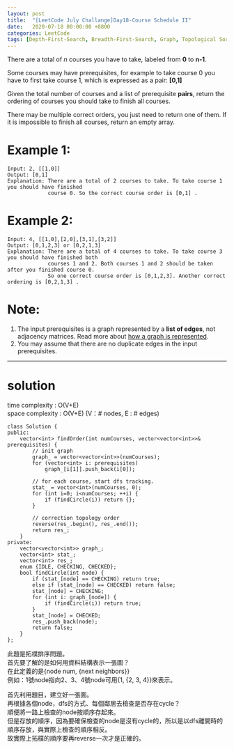 ```yaml
---
layout: post
title:  "[LeetCode July Challange]Day18-Course Schedule II"
date:   2020-07-18 00:00:00 +0800
categories: LeetCode
tags: [Depth-First-Search, Breadth-First-Search, Graph, Topological Sort, C++]
---
```

There are a total of *n* courses you have to take, labeled from **0** to **n-1**.  

Some courses may have prerequisites, for example to take course 0 you have to first take course 1, which is expressed as a pair: **[0,1]**  

Given the total number of courses and a list of prerequisite **pairs**, return the ordering of courses you should take to finish all courses.

There may be multiple correct orders, you just need to return one of them. If it is impossible to finish all courses, return an empty array.

# Example 1:  
	Input: 2, [[1,0]] 
	Output: [0,1]
	Explanation: There are a total of 2 courses to take. To take course 1 you should have finished   
	             course 0. So the correct course order is [0,1] .

# Example 2:  
	Input: 4, [[1,0],[2,0],[3,1],[3,2]]
	Output: [0,1,2,3] or [0,2,1,3]
	Explanation: There are a total of 4 courses to take. To take course 3 you should have finished both     
	             courses 1 and 2. Both courses 1 and 2 should be taken after you finished course 0. 
	             So one correct course order is [0,1,2,3]. Another correct ordering is [0,2,1,3] .

# Note:  
1. The input prerequisites is a graph represented by a **list of edges**, not adjacency matrices. Read more about [how a graph is represented](https://www.khanacademy.org/computing/computer-science/algorithms/graph-representation/a/representing-graphs).
2. You may assume that there are no duplicate edges in the input prerequisites.

______________________  

# solution
time complexity : O(V+E)  
space complexity : O(V+E)
(V：# nodes, E : # edges)  

	class Solution {
	public:
	    vector<int> findOrder(int numCourses, vector<vector<int>>& prerequisites) {
	        // init graph
	        graph_ = vector<vector<int>>(numCourses);
	        for (vector<int> i: prerequisites)
	            graph_[i[1]].push_back(i[0]);
	        
	        // for each course, start dfs tracking.
	        stat_ = vector<int>(numCourses, 0);
	        for (int i=0; i<numCourses; ++i) {
	            if (findCircle(i)) return {};
	        }
	        
	        // correction topology order
	        reverse(res_.begin(), res_.end());
	        return res_;
	    }
	private:
	    vector<vector<int>> graph_;
	    vector<int> stat_;
	    vector<int> res_;  
	    enum {IDLE, CHECKING, CHECKED};
	    bool findCircle(int node) {
	        if (stat_[node] == CHECKING) return true;
	        else if (stat_[node] == CHECKED) return false;
	        stat_[node] = CHECKING;
	        for (int i: graph_[node]) {
	            if (findCircle(i)) return true;
	        }
	        stat_[node] = CHECKED;
	        res_.push_back(node);
	        return false;
	    }
	};

此題是拓樸排序問題。  
首先要了解的是如何用資料結構表示一張圖？  
在此定義的是{node num, {next neighbors}}  
例如：1號node指向2、3、4號node可用{1, {2, 3, 4}}來表示。  

首先利用題目，建立好一張圖。  
再根據各個node，dfs的方式、每個鄰居去檢查是否存在cycle？  
順便將一路上檢查的node按順序存起來。  
但是存放的順序，因為要確保檢查的node是沒有cycle的，所以是以dfs離開時的順序存放，與實際上檢查的順序相反。  
故實際上拓樸的順序要再reverse一次才是正確的。  